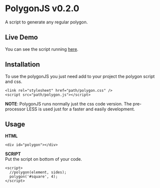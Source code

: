 # PolygonJS v0.2.0
A script to generate any regular polygon.

## Live Demo
You can see the script running <a href="http://ivanbanov.github.io/PolygonJS/" target="_blank">here</a>.

## Installation
To use the polygonJS you just need add to your project the polygon script and css.
```
<link rel="stylesheet" href="path/polygon.css" />
<script src="path/polygon.js"></script>
```
__NOTE__: PolygonJS runs normally just the css code version. The pre-processor LESS is used just for a faster and easily development.

## Usage

__HTML__
```
<div id="polygon"></div>
```

__SCRIPT__
<br /> Put the script on bottom of your code.
```
<script>
  //polygon(element, sides);
  polygon('#square', 4);
</script>
```
